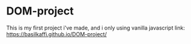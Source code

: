 # DOM-project
This is my first project i've made, and i only using vanilla javascript
link: https://basilkaffi.github.io/DOM-project/
